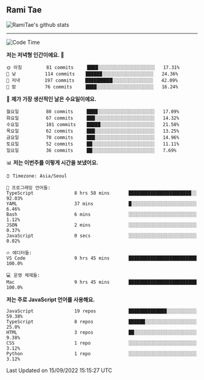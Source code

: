 ## Rami Tae

![RamiTae's github stats](https://github-readme-stats.vercel.app/api?username=RamiTae&show_icons=true&theme=tokyonight)

---
<!--START_SECTION:waka-->
![Code Time](http://img.shields.io/badge/Code%20Time-371%20hrs%202%20mins-blue)

**저는 저녁형 인간이에요. 🦉** 

```text
🌞 아침         81 commits     ████░░░░░░░░░░░░░░░░░░░░░   17.31% 
🌆 낮　         114 commits    ██████░░░░░░░░░░░░░░░░░░░   24.36% 
🌃 저녁         197 commits    ██████████░░░░░░░░░░░░░░░   42.09% 
🌙 밤　         76 commits     ████░░░░░░░░░░░░░░░░░░░░░   16.24%

```
📅 **제가 가장 생산적인 날은 수요일이에요.** 

```text
월요일          80 commits     ████░░░░░░░░░░░░░░░░░░░░░   17.09% 
화요일          67 commits     ███░░░░░░░░░░░░░░░░░░░░░░   14.32% 
수요일          101 commits    █████░░░░░░░░░░░░░░░░░░░░   21.58% 
목요일          62 commits     ███░░░░░░░░░░░░░░░░░░░░░░   13.25% 
금요일          70 commits     ███░░░░░░░░░░░░░░░░░░░░░░   14.96% 
토요일          52 commits     ██░░░░░░░░░░░░░░░░░░░░░░░   11.11% 
일요일          36 commits     ██░░░░░░░░░░░░░░░░░░░░░░░   7.69%

```


📊 **저는 이번주를 이렇게 시간을 보냈어요.** 

```text
⌚︎ Timezone: Asia/Seoul

💬 프로그래밍 언어들: 
TypeScript               8 hrs 58 mins       ███████████████████████░░   92.03% 
YAML                     37 mins             █░░░░░░░░░░░░░░░░░░░░░░░░   6.46% 
Bash                     6 mins              ░░░░░░░░░░░░░░░░░░░░░░░░░   1.12% 
JSON                     2 mins              ░░░░░░░░░░░░░░░░░░░░░░░░░   0.37% 
JavaScript               0 secs              ░░░░░░░░░░░░░░░░░░░░░░░░░   0.02%

🔥 에디터들: 
VS Code                  9 hrs 45 mins       █████████████████████████   100.0%

💻 운영 체제들: 
Mac                      9 hrs 45 mins       █████████████████████████   100.0%

```

**저는 주로 JavaScript 언어를 사용해요.** 

```text
JavaScript               19 repos            ██████████████░░░░░░░░░░░   59.38% 
TypeScript               8 repos             ██████░░░░░░░░░░░░░░░░░░░   25.0% 
HTML                     3 repos             ██░░░░░░░░░░░░░░░░░░░░░░░   9.38% 
CSS                      1 repo              ░░░░░░░░░░░░░░░░░░░░░░░░░   3.12% 
Python                   1 repo              ░░░░░░░░░░░░░░░░░░░░░░░░░   3.12%

```



 Last Updated on 15/09/2022 15:15:27 UTC
<!--END_SECTION:waka-->
